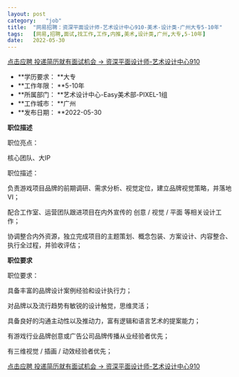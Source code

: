```yaml
---
layout:	post
category:	"job"
title:	"网易招聘：资深平面设计师-艺术设计中心910-美术-设计类-广州大专5-10年"
tags:	[网易,招聘,面试,找工作,工作,内推,美术,设计类,广州,大专,5-10年]
date:	2022-05-30
---
```


[点击应聘 投递简历就有面试机会 ->  资深平面设计师-艺术设计中心910](http://mobile.bole.netease.com/bole/boleDetail?id=40390&employeeId=346f03c3cda5f04c&key=all)



- **学历要求： **大专
- **工作年限： **5-10年
- **所属部门： **艺术设计中心-Easy美术部-PIXEL-1组
- **工作城市： **广州
- **发布日期： **2022-05-30



**职位描述**

职位亮点：

核心团队、大IP



职位描述：

负责游戏项目品牌的前期调研、需求分析、视觉定位，建立品牌视觉策略，并落地VI；

配合工作室、运营团队跟进项目在内外宣传的 创意 / 视觉 / 平面 等相关设计工作；

协调整合内外资源，独立完成项目的主题策划、概念包装、方案设计、内容整合、执行全过程，并验收评估；



**职位要求**

职位要求：

具备丰富的品牌设计案例经验和设计执行力；

对品牌以及流行趋势有敏锐的设计触觉，思维灵活；

具备良好的沟通主动性以及推动力，富有逻辑和语言艺术的提案能力；

有游戏行业品牌创意或广告公司品牌传播从业经验者优先；

有三维视觉 / 插画 / 动效经验者优先； 



[点击应聘 投递简历就有面试机会 ->  资深平面设计师-艺术设计中心910](http://mobile.bole.netease.com/bole/boleDetail?id=40390&employeeId=346f03c3cda5f04c&key=all)